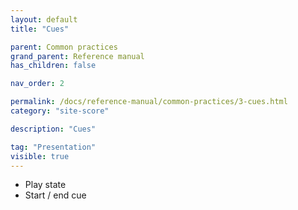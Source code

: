 ```yaml
---
layout: default
title: "Cues"

parent: Common practices
grand_parent: Reference manual
has_children: false

nav_order: 2

permalink: /docs/reference-manual/common-practices/3-cues.html
category: "site-score"

description: "Cues"

tag: "Presentation"
visible: true
---
```


- Play state
- Start / end cue